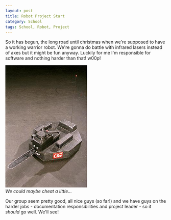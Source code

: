 ```yaml
---
layout: post
title: Robot Project Start
category: School
tags: School, Robot, Project
---
```



So it has begun, the long road until christmas when we're supposed to have a working warrior robot. We're gonna do battle with infrared lasers instead of axes but it might be fun anyway. Luckily for me I'm responsible for software and nothing harder than that! w00p!


<div class="center">
  <img src="/images/R_wars.jpg" /><br />
  <em>We could maybe cheat a little...</em>
</div>

Our group seem pretty good, all nice guys (so far!) and we have guys on the harder jobs - documentation responsibilities and project leader - so it *should* go well. We'll see!

